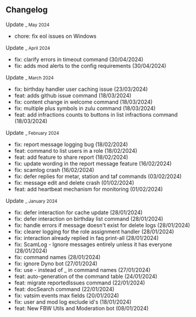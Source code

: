 ## Changelog

Update <small>_ May 2024</small>

- chore: fix eol issues on Windows

Update <small>_ April 2024</small>

- fix: clarify errors in timeout command (30/04/2024)
- fix: adds mod alerts to the config requirements (30/04/2024)

Update <small>_ March 2024</small>

- fix: birthday handler user caching issue (23/03/2024)
- feat: adds github issue command (18/03/2024)
- fix: content change in welcome command (18/03/2024)
- fix: multiple plus symbols in zulu command (18/03/2024)
- feat: add infractions counts to buttons in list infractions command (18/03/2024)

Update <small>_ February 2024</small>

- fix: report message logging bug (18/02/2024)
- feat: command to list users in a role (18/02/2024)
- feat: add feature to share report (18/02/2024)
- fix: update wording in the report message feature (16/02/2024)
- fix: scamlog crash (16/02/2024)
- fix: defer replies for metar, station and taf commands (03/02/2024)
- fix: message edit and delete crash (01/02/2024)
- feat: add heartbeat mechanism for monitoring (01/02/2024)

Update <small>_ January 2024</small>

- fix: defer interaction for cache update (28/01/2024)
- fix: defer interaction on birthday list command (28/01/2024)
- fix: handle errors if message doesn't exist for delete logs (28/01/2024)
- fix: clearer logging for the role assignment handler (28/01/2024)
- fix: interaction already replied in faq print-all (28/01/2024)
- fix: ScamLog - Ignore messages entirely unless it has everyone (28/01/2024)
- fix: command names (28/01/2024)
- fix: ignore Dyno bot (27/01/2024)
- fix: use - instead of _ in command names (27/01/2024)
- feat: auto-generation of the command table (24/01/2024)
- feat: migrate reportedIssues command (22/01/2024)
- feat: docSearch command (22/01/2024)
- fix: vatsim events max fields (20/01/2024)
- fix: user and mod log exclude id's (18/01/2024)
- feat: New FBW Utils and Moderation bot (08/01/2024)

